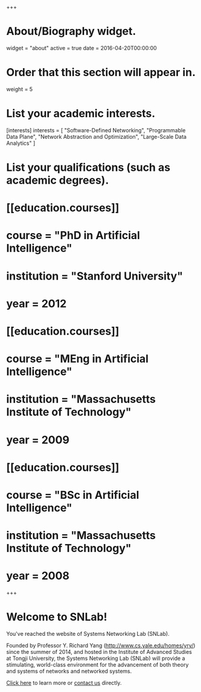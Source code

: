 +++
# About/Biography widget.
widget = "about"
active = true
date = 2016-04-20T00:00:00

# Order that this section will appear in.
weight = 5

# List your academic interests.
[interests]
  interests = [
    "Software-Defined Networking",
    "Programmable Data Plane",
    "Network Abstraction and Optimization",
    "Large-Scale Data Analytics"
  ]

# List your qualifications (such as academic degrees).
# [[education.courses]]
#   course = "PhD in Artificial Intelligence"
#   institution = "Stanford University"
#   year = 2012
# 
# [[education.courses]]
#   course = "MEng in Artificial Intelligence"
#   institution = "Massachusetts Institute of Technology"
#   year = 2009
# 
# [[education.courses]]
#   course = "BSc in Artificial Intelligence"
#   institution = "Massachusetts Institute of Technology"
#   year = 2008
 
+++

# Welcome to SNLab!

You've reached the website of Systems Networking Lab (SNLab).

Founded by Professor Y. Richard Yang (<http://www.cs.yale.edu/homes/yry/>) since the summer of 2014, and hosted in the Institute of Advanced Studies at Tongji University, the Systems Networking Lab (SNLab) will provide a stimulating, world-class environment for the advancement of both theory and systems of networks and networked systems.

[Click here](/about) to learn more or [contact us](#contact) directly.
